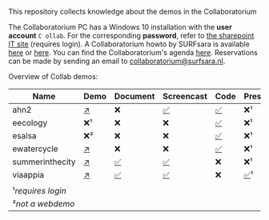 This repository collects knowledge about the demos in the Collaboratorium

The Collaboratorium PC has a Windows 10 installation with the **user account** ``C ollab``. For the corresponding **password**, refer to [the sharepoint IT site](https://nlesc.sharepoint.com/it/SitePages/Guide%20-%20Using%20the%20Collab.aspx) (requires login). A Collaboratorium howto by SURFsara is available [here](https://www.surf.nl/binaries/content/assets/surf/en/2015/collab_manual.pdf) or [here](docs/collab_manual.pdf). You can find the Collaboratorium's agenda [here](https://userinfo.surfsara.nl/systems/collaboratorium/agenda). Reservations can be made by sending an email to [collaboratorium@surfsara.nl](mailto:collaboratorium@surfsara.nl).

Overview of Collab demos:

| Name |  Demo | Document | Screencast | Code | Presentation
| --- | --- | --- | --- | --- | --- |
| ahn2 | [:arrow_upper_right:](http://ahn2.pointclouds.nl/)  | :x: | [:white_check_mark:](/demos/ahn2/screencast-demo-ahn2-maasvlakte.mp4) | [:white_check_mark:](https://github.com/NLeSC/ahn-pointcloud-viewer) | :x:&sup1; |
| eecology | :x:&sup1; | :x: | :x: | [:white_check_mark:](https://github.com/NLeSC/?utf8=%E2%9C%93&query=eecology) | :x:&sup1; |
| esalsa | :x:&sup2; | :x: | :x: | [:white_check_mark:](https://github.com/NLeSC/?utf8=%E2%9C%93&query=esalsa) | :x:&sup1; |
| ewatercycle | [:arrow_upper_right:](http://forecast.ewatercycle.org/)  | :x: | :x: | [:white_check_mark:](https://github.com/NLeSC/?utf8=%E2%9C%93&query=ewatercycle) | :x:&sup1; |
| summerinthecity | [:arrow_upper_right:](http://jiskattema.github.io/summerinthecity/)  | [:white_check_mark:](/demos/summerinthecity/README.md) | [:white_check_mark:](/demos/summerinthecity/screencast-demo-summer-in-the-city.mp4) | :x: | :x:&sup1; |
| viaappia  | [:arrow_upper_right:](http://viaappia.esciencecenter.nl)  | [:white_check_mark:](https://github.com/jspaaks/collab-demos/blob/master/demos/viaappia/README.md) | [:white_check_mark:](https://youtu.be/I3DLXSrRiyk) | :x: | [:white_check_mark:](https://nlesc.sharepoint.com/Shared%20Documents/Forms/AllItems.aspx?RootFolder=%2FShared%20Documents%2FNLeSC%20Project%20Presentations%2FCurrent%2FVia%20Appia&FolderCTID=0x0120004EB0DBA245A10041AA401E78745EB1B1&View={2CC9F224-02CB-49B5-9DBB-C97AE29C8572})&sup1; |
|  |  |  |  |  |  |
| &sup1;_requires login_ |  |  |  |  |  |
| &sup2;_not a webdemo_ |  |  |  |  |  |


 

